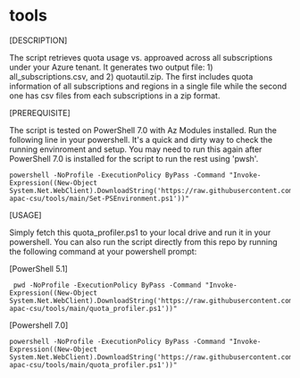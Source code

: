# tools

[DESCRIPTION]

The script retrieves quota usage vs. approaved across all subscriptions under your Azure tenant.  It generates two output file: 1) all_subscriptions.csv, and 2) quotautil.zip.  The first includes quota information of all subscriptions and regions in a single file while the second one has csv files from each subscriptions in a zip format.

[PREREQUISITE]

The script is tested on PowerShell 7.0 with Az Modules installed.  Run the following line in your powershell.  It's a quick and dirty way to check the running envinroment and setup.  You may need to run this again after PowerShell 7.0 is installed for the script to run the rest using 'pwsh'.

    powershell -NoProfile -ExecutionPolicy ByPass -Command "Invoke-Expression((New-Object System.Net.WebClient).DownloadString('https://raw.githubusercontent.com/ms-apac-csu/tools/main/Set-PSEnvironment.ps1'))"

[USAGE]

Simply fetch this quota_profiler.ps1 to your local drive and run it in your powershell.  You can also run the script directly from this repo by running the following command at your powershell prompt: 

[PowerShell 5.1]
     
     pwd -NoProfile -ExecutionPolicy ByPass -Command "Invoke-Expression((New-Object System.Net.WebClient).DownloadString('https://raw.githubusercontent.com/ms-apac-csu/tools/main/quota_profiler.ps1'))"

[Powershell 7.0]

    powershell -NoProfile -ExecutionPolicy ByPass -Command "Invoke-Expression((New-Object System.Net.WebClient).DownloadString('https://raw.githubusercontent.com/ms-apac-csu/tools/main/quota_profiler.ps1'))"


